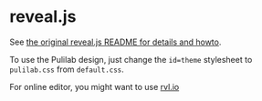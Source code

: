 # reveal.js

See [the original reveal.js README for details and howto](https://github.com/hakimel/reveal.js#readmore).

To use the Pulilab design, just change the `id=theme` stylesheet to `pulilab.css` from `default.css`.

For online editor, you might want to use [rvl.io](http://rvl.io)